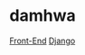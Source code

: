 # damhwa

[Front-End](https://github.com/V3r1745/damhwa_front.git)
[Django](https://github.com/V3r1745/damhwa_django.git)
